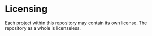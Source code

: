 # Licensing
Each project within this repository may contain its own license. The repository as a whole is licenseless.
